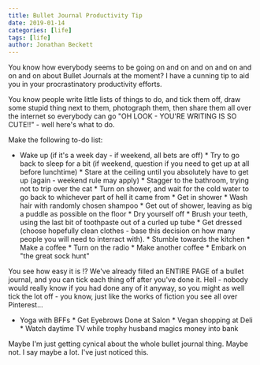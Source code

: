 ```yaml
---
title: Bullet Journal Productivity Tip
date: 2019-01-14
categories: [life]
tags: [life]
author: Jonathan Beckett
---
```


You know how everybody seems to be going on and on and on and on and on and on about Bullet Journals at the moment? I have a cunning tip to aid you in your procrastinatory productivity efforts.

You know people write little lists of things to do, and tick them off, draw some stupid thing next to them, photograph them, then share them all over the internet so everybody can go "OH LOOK - YOU'RE WRITING IS SO CUTE!!" - well here's what to do.

Make the following to-do list:

 * Wake up (if it's a week day - if weekend, all bets are off)  * Try to go back to sleep for a bit (if weekend, question if you need to get up    at all before lunchtime)  * Stare at the ceiling until you absolutely have to get up (again - weekend    rule may apply)  * Stagger to the bathroom, trying not to trip over the cat  * Turn on shower, and wait for the cold water to go back to whichever part of    hell it came from  * Get in shower  * Wash hair with randomly chosen shampoo  * Get out of shower, leaving as big a puddle as possible on the floor  * Dry yourself off  * Brush your teeth, using the last bit of toothpaste out of a curled up tube  * Get dressed (choose hopefully clean clothes - base this decision on how many    people you will need to interract with).  * Stumble towards the kitchen  * Make a coffee  * Turn on the radio  * Make another coffee  * Embark on "the great sock hunt"

You see how easy it is !? We've already filled an ENTIRE PAGE of a bullet journal, and you can tick each thing off after you've done it. Hell - nobody would really know if you had done any of it anyway, so you might as well tick the lot off - you know, just like the works of fiction you see all over Pinterest...

 * Yoga with BFFs  * Get Eyebrows Done at Salon  * Vegan shopping at Deli  * Watch daytime TV while trophy husband magics money into bank

Maybe I'm just getting cynical about the whole bullet journal thing. Maybe not. I say maybe a lot. I've just noticed this.